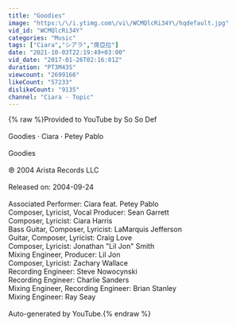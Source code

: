```yaml
---
title: "Goodies"
image: "https:\/\/i.ytimg.com\/vi\/WCMQlcRi34Y\/hqdefault.jpg"
vid_id: "WCMQlcRi34Y"
categories: "Music"
tags: ["Ciara","シアラ","席亞拉"]
date: "2021-10-03T22:19:49+03:00"
vid_date: "2017-01-26T02:16:01Z"
duration: "PT3M43S"
viewcount: "2699166"
likeCount: "57233"
dislikeCount: "9135"
channel: "Ciara - Topic"
---
```

{% raw %}Provided to YouTube by So So Def<br /><br />Goodies · Ciara · Petey Pablo<br /><br />Goodies<br /><br />℗ 2004 Arista Records LLC<br /><br />Released on: 2004-09-24<br /><br />Associated  Performer: Ciara feat. Petey Pablo<br />Composer, Lyricist, Vocal  Producer: Sean Garrett<br />Composer, Lyricist: Ciara Harris<br />Bass  Guitar, Composer, Lyricist: LaMarquis Jefferson<br />Guitar, Composer, Lyricist: Craig Love<br />Composer, Lyricist: Jonathan &quot;Lil Jon&quot; Smith<br />Mixing  Engineer, Producer: Lil Jon<br />Composer, Lyricist: Zachary Wallace<br />Recording  Engineer: Steve Nowocynski<br />Recording  Engineer: Charlie Sanders<br />Mixing  Engineer, Recording  Engineer: Brian Stanley<br />Mixing  Engineer: Ray Seay<br /><br />Auto-generated by YouTube.{% endraw %}
